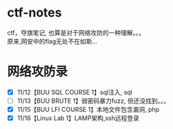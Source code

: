 # ctf-notes
 ctf，夺旗笔记, 也算是对于网络攻防的一种理解。。。\
 原来,网安中的flag无处不在如斯...
# 网络攻防录
- [x] 11/12【BUU SQL COURSE 1】sql注入, sql
- [ ] 11/13【BUU BRUTE 1】弱密码暴力fuzz, 但还没找到。。。
- [x] 11/15【BUU LFI COURSE 1】本地文件包含漏洞, php
- [x] 11/16【Linux Lab 1】LAMP架构,ssh远程登录
